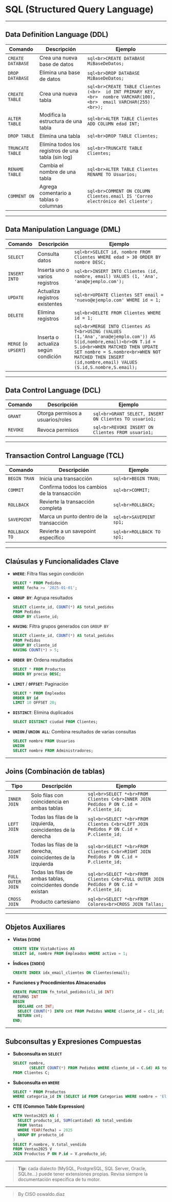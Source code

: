 # SQL (Structured Query Language)

---

## Data Definition Language (DDL)

| Comando           | Descripción                                        | Ejemplo                                                                                                           |
| ----------------- | -------------------------------------------------- | ----------------------------------------------------------------------------------------------------------------- |
| `CREATE DATABASE` | Crea una nueva base de datos                       | `sql<br>CREATE DATABASE MiBaseDeDatos;`                                                                           |
| `DROP DATABASE`   | Elimina una base de datos                          | `sql<br>DROP DATABASE MiBaseDeDatos;`                                                                             |
| `CREATE TABLE`    | Crea una nueva tabla                               | `sql<br>CREATE TABLE Clientes (<br>  id INT PRIMARY KEY,<br>  nombre VARCHAR(100),<br>  email VARCHAR(255)<br>);` |
| `ALTER TABLE`     | Modifica la estructura de una tabla                | `sql<br>ALTER TABLE Clientes ADD COLUMN edad INT;`                                                                |
| `DROP TABLE`      | Elimina una tabla                                  | `sql<br>DROP TABLE Clientes;`                                                                                     |
| `TRUNCATE TABLE`  | Elimina todos los registros de una tabla (sin log) | `sql<br>TRUNCATE TABLE Clientes;`                                                                                 |
| `RENAME TABLE`    | Cambia el nombre de una tabla                      | `sql<br>ALTER TABLE Clientes RENAME TO Usuarios;`                                                                 |
| `COMMENT ON`      | Agrega comentario a tablas o columnas              | `sql<br>COMMENT ON COLUMN Clientes.email IS 'Correo electrónico del cliente';`                                    |

---

## Data Manipulation Language (DML)

| Comando              | Descripción                         | Ejemplo                                                                                                                                                                                                                                                     |
| -------------------- | ----------------------------------- | ----------------------------------------------------------------------------------------------------------------------------------------------------------------------------------------------------------------------------------------------------------- |
| `SELECT`             | Consulta datos                      | `sql<br>SELECT id, nombre FROM Clientes WHERE edad > 30 ORDER BY nombre DESC;`                                                                                                                                                                              |
| `INSERT INTO`        | Inserta uno o varios registros      | `sql<br>INSERT INTO Clientes (id, nombre, email) VALUES (1, 'Ana', 'ana@ejemplo.com');`                                                                                                                                                                     |
| `UPDATE`             | Actualiza registros existentes      | `sql<br>UPDATE Clientes SET email = 'nuevo@ejemplo.com' WHERE id = 1;`                                                                                                                                                                                      |
| `DELETE`             | Elimina registros                   | `sql<br>DELETE FROM Clientes WHERE id = 1;`                                                                                                                                                                                                                 |
| `MERGE` (o `UPSERT`) | Inserta o actualiza según condición | `sql<br>MERGE INTO Clientes AS T<br>USING (VALUES (1,'Ana','ana@ejemplo.com')) AS S(id,nombre,email)<br>ON T.id = S.id<br>WHEN MATCHED THEN UPDATE SET nombre = S.nombre<br>WHEN NOT MATCHED THEN INSERT (id,nombre,email) VALUES (S.id,S.nombre,S.email);` |

---

## Data Control Language (DCL)

| Comando  | Descripción                      | Ejemplo                                                |
| -------- | -------------------------------- | ------------------------------------------------------ |
| `GRANT`  | Otorga permisos a usuarios/roles | `sql<br>GRANT SELECT, INSERT ON Clientes TO usuario1;` |
| `REVOKE` | Revoca permisos                  | `sql<br>REVOKE INSERT ON Clientes FROM usuario1;`      |

---

## Transaction Control Language (TCL)

| Comando       | Descripción                                  | Ejemplo                   |
| ------------- | -------------------------------------------- | ------------------------- |
| `BEGIN TRAN`  | Inicia una transacción                       | `sql<br>BEGIN TRAN;`      |
| `COMMIT`      | Confirma todos los cambios de la transacción | `sql<br>COMMIT;`          |
| `ROLLBACK`    | Revierte la transacción completa             | `sql<br>ROLLBACK;`        |
| `SAVEPOINT`   | Marca un punto dentro de la transacción      | `sql<br>SAVEPOINT sp1;`   |
| `ROLLBACK TO` | Revierte a un savepoint específico           | `sql<br>ROLLBACK TO sp1;` |

---

## Claúsulas y Funcionalidades Clave

* **`WHERE`**: Filtra filas según condición

  ```sql
  SELECT * FROM Pedidos
  WHERE fecha >= '2025-01-01';
  ```
* **`GROUP BY`**: Agrupa resultados

  ```sql
  SELECT cliente_id, COUNT(*) AS total_pedidos
  FROM Pedidos
  GROUP BY cliente_id;
  ```
* **`HAVING`**: Filtra grupos generados con `GROUP BY`

  ```sql
  SELECT cliente_id, COUNT(*) AS total_pedidos
  FROM Pedidos
  GROUP BY cliente_id
  HAVING COUNT(*) > 5;
  ```
* **`ORDER BY`**: Ordena resultados

  ```sql
  SELECT * FROM Productos
  ORDER BY precio DESC;
  ```
* **`LIMIT`** / **`OFFSET`**: Paginación

  ```sql
  SELECT * FROM Empleados
  ORDER BY id
  LIMIT 10 OFFSET 20;
  ```
* **`DISTINCT`**: Elimina duplicados

  ```sql
  SELECT DISTINCT ciudad FROM Clientes;
  ```
* **`UNION` / `UNION ALL`**: Combina resultados de varias consultas

  ```sql
  SELECT nombre FROM Usuarios
  UNION
  SELECT nombre FROM Administradores;
  ```

---

## Joins (Combinación de tablas)

| Tipo              | Descripción                                                 | Ejemplo                                                                                   |
| ----------------- | ----------------------------------------------------------- | ----------------------------------------------------------------------------------------- |
| `INNER JOIN`      | Solo filas con coincidencia en ambas tablas                 | `sql<br>SELECT *<br>FROM Clientes C<br>INNER JOIN Pedidos P ON C.id = P.cliente_id;`      |
| `LEFT JOIN`       | Todas las filas de la izquierda, coincidentes de la derecha | `sql<br>SELECT *<br>FROM Clientes C<br>LEFT JOIN Pedidos P ON C.id = P.cliente_id;`       |
| `RIGHT JOIN`      | Todas las filas de la derecha, coincidentes de la izquierda | `sql<br>SELECT *<br>FROM Clientes C<br>RIGHT JOIN Pedidos P ON C.id = P.cliente_id;`      |
| `FULL OUTER JOIN` | Todas las filas de ambas tablas, coincidentes donde existan | `sql<br>SELECT *<br>FROM Clientes C<br>FULL OUTER JOIN Pedidos P ON C.id = P.cliente_id;` |
| `CROSS JOIN`      | Producto cartesiano                                         | `sql<br>SELECT *<br>FROM Colores<br>CROSS JOIN Tallas;`                                   |

---

## Objetos Auxiliares

* **Vistas (`VIEW`)**

  ```sql
  CREATE VIEW VistaActivos AS
  SELECT id, nombre FROM Empleados WHERE activo = 1;
  ```

* **Índices (`INDEX`)**

  ```sql
  CREATE INDEX idx_email_clientes ON Clientes(email);
  ```

* **Funciones y Procedimientos Almacenados**

  ```sql
  CREATE FUNCTION fn_total_pedidos(cli_id INT)
  RETURNS INT
  BEGIN
    DECLARE cnt INT;
    SELECT COUNT(*) INTO cnt FROM Pedidos WHERE cliente_id = cli_id;
    RETURN cnt;
  END;
  ```

---

## Subconsultas y Expresiones Compuestas

* **Subconsulta en `SELECT`**

  ```sql
  SELECT nombre,
         (SELECT COUNT(*) FROM Pedidos WHERE cliente_id = C.id) AS total_pedidos
  FROM Clientes C;
  ```
* **Subconsulta en `WHERE`**

  ```sql
  SELECT * FROM Productos
  WHERE categoria_id IN (SELECT id FROM Categorias WHERE nombre = 'Electrónica');
  ```
* **CTE (Common Table Expression)**

  ```sql
  WITH Ventas2025 AS (
    SELECT producto_id, SUM(cantidad) AS total_vendido
    FROM Ventas
    WHERE YEAR(fecha) = 2025
    GROUP BY producto_id
  )
  SELECT P.nombre, V.total_vendido
  FROM Ventas2025 V
  JOIN Productos P ON P.id = V.producto_id;
  ```

---

> **Tip:** cada dialecto (MySQL, PostgreSQL, SQL Server, Oracle, SQLite…) puede tener extensiones propias. Revisa siempre la documentación específica de tu motor.

____________________________

> By CISO oswaldo.diaz

